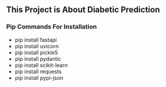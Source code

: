 ## This Project is About Diabetic Prediction

### Pip Commands For Installation

* pip install fastapi
* pip install uvicorn
* pip install pickle5
* pip install pydantic
* pip install scikit-learn
* pip install requests
* pip install pypi-json